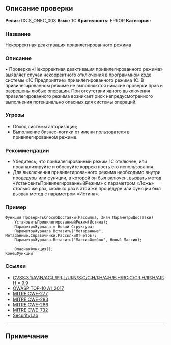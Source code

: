 ## Описание проверки
**Релиз:**
**ID:** S_ONEC_003
**Язык:** 1С
**Критичность:** ERROR
**Категория:** 

### Название 
Некорректная деактивация привилегированного режима
### Описание 
• Проверка «Некорректная деактивация привилегированного режима» выявляет случаи некорректного отключения в программном коде системы «1С:Предприятие» привилегированного режима 1С.
В привилегированном режиме не выполняются никакие проверки прав и разрешены любые операции. При отсутствии явного выключения привилегированного режима возникает риск непредусмотренного выполнения потенциально опасных для системы операций.

### Угрозы 
- Обход системы авторизации;
- Выполнение бизнес-логики от имени пользователя в привилегированном режиме.
### Рекоммендации 
- Убедитесь, что привилегированный режим 1С отключен, или проанализируйте и обоснуйте корректность его использования.
- Для выключения привилегированного режима необходимо внутри процедуры или функции, в которой он был включен, вызвать метод «УстановитьПривилегированныйРежим» с параметром «Ложь» столько же раз, сколько раз в этой же процедуре или функции был вызван метод с параметром «Истина».
### Пример 
``` 
Функция ПроверитьСпособДоставки(Рассылка, Знач ПараметрыДоставки)
	УстановитьПривилегированныйРежим(Истина);
	ПараметрыЖурнала = Новый Структура;
	ПараметрыЖурнала.Вставить("Метаданные", Метаданные.Справочники.РассылкиОтчетов);
	ПараметрыЖурнала.Вставить("МассивОшибок", Новый Массив);
	
	ОпаснаяФункция();
КонецФункции
``` 
### Ссылки
- [CVSS:3.1/AV:N/AC:L/PR:L/UI:N/S:C/C:H/I:H/A:H/E:H/RC:C/CR:H/IR:H/AR:H = 9.9](https://www.first.org/cvss/calculator/3.1#CVSS:3.1/AV:N/AC:L/PR:L/UI:N/S:C/C:H/I:H/A:H/E:H/RC:C/CR:H/IR:H/AR:H)
- [OWASP TOP-10 A1_2017](https://owasp.org/Top10/A01_2021-Broken_Access_Control/)
- [MITRE CWE-277](https://cwe.mitre.org/data/definitions/277.html)
- [MITRE CWE-283](https://cwe.mitre.org/data/definitions/283.html)
- [MITRE CWE-286](https://cwe.mitre.org/data/definitions/286.html)
- [MITRE CWE-732](https://cwe.mitre.org/data/definitions/732.html)
- [SecurityLab](https://www.securitylab.ru/contest/262359.php)

---
## Примечание
